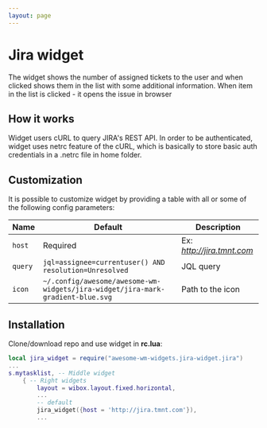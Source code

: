 ```yaml
---
layout: page
---
```

# Jira widget

The widget shows the number of assigned tickets to the user  and when clicked shows them in the list with some additional information. When item in the list is clicked - it opens the issue in browser 

## How it works

Widget users cURL to query JIRA's REST API. In order to be authenticated, widget uses netrc feature of the cURL, which is basically to store basic auth credentials in a .netrc file in home folder. 

## Customization

It is possible to customize widget by providing a table with all or some of the following config parameters:

| Name | Default | Description |
|---|---|---|
| `host` | Required | Ex: _http://jira.tmnt.com_ |
| `query` | `jql=assignee=currentuser() AND resolution=Unresolved` | JQL query |
| `icon` | `~/.config/awesome/awesome-wm-widgets/jira-widget/jira-mark-gradient-blue.svg` | Path to the icon |

## Installation

Clone/download repo and use widget in **rc.lua**:

```lua
local jira_widget = require("awesome-wm-widgets.jira-widget.jira")
...
s.mytasklist, -- Middle widget
	{ -- Right widgets
    	layout = wibox.layout.fixed.horizontal,
		...
		-- default
		jira_widget({host = 'http://jira.tmnt.com'}),
		...
```
